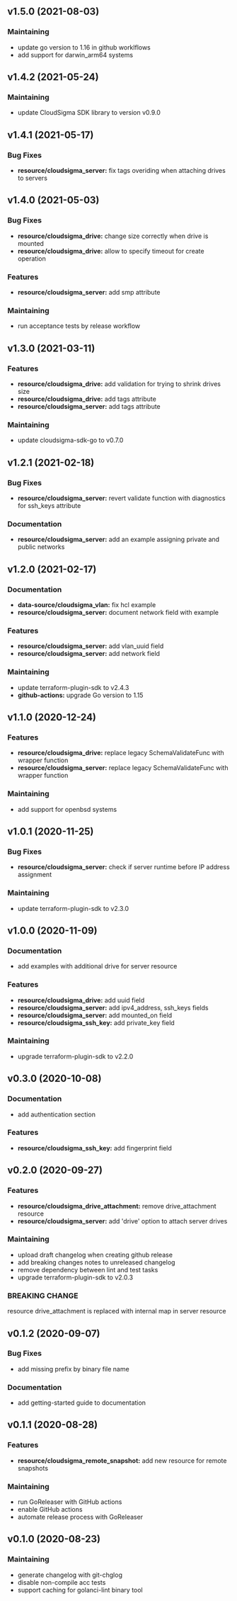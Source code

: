 
<a name="v1.5.0"></a>
## v1.5.0 (2021-08-03)

### Maintaining
* update go version to 1.16 in github worklflows
* add support for darwin_arm64 systems


<a name="v1.4.2"></a>
## v1.4.2 (2021-05-24)

### Maintaining
* update CloudSigma SDK library to version v0.9.0


<a name="v1.4.1"></a>
## v1.4.1 (2021-05-17)

### Bug Fixes
* **resource/cloudsigma_server:** fix tags overiding when attaching drives to servers


<a name="v1.4.0"></a>
## v1.4.0 (2021-05-03)

### Bug Fixes
* **resource/cloudsigma_drive:** change size correctly when drive is mounted
* **resource/cloudsigma_drive:** allow to specify timeout for create operation

### Features
* **resource/cloudsigma_server:** add smp attribute

### Maintaining
* run acceptance tests by release workflow


<a name="v1.3.0"></a>
## v1.3.0 (2021-03-11)

### Features
* **resource/cloudsigma_drive:** add validation for trying to shrink drives size
* **resource/cloudsigma_drive:** add tags attribute
* **resource/cloudsigma_server:** add tags attribute

### Maintaining
* update cloudsigma-sdk-go to v0.7.0


<a name="v1.2.1"></a>
## v1.2.1 (2021-02-18)

### Bug Fixes
* **resource/cloudsigma_server:** revert validate function with diagnostics for ssh_keys attribute

### Documentation
* **resource/cloudsigma_server:** add an example assigning private and public networks


<a name="v1.2.0"></a>
## v1.2.0 (2021-02-17)

### Documentation
* **data-source/cloudsigma_vlan:** fix hcl example
* **resource/cloudsigma_server:** document network field with example

### Features
* **resource/cloudsigma_server:** add vlan_uuid field
* **resource/cloudsigma_server:** add network field

### Maintaining
* update terraform-plugin-sdk to v2.4.3
* **github-actions:** upgrade Go version to 1.15


<a name="v1.1.0"></a>
## v1.1.0 (2020-12-24)

### Features
* **resource/cloudsigma_drive:** replace legacy SchemaValidateFunc with wrapper function
* **resource/cloudsigma_server:** replace legacy SchemaValidateFunc with wrapper function

### Maintaining
* add support for openbsd systems


<a name="v1.0.1"></a>
## v1.0.1 (2020-11-25)

### Bug Fixes
* **resource/cloudsigma_server:** check if server runtime before IP address assignment

### Maintaining
* update terraform-plugin-sdk to v2.3.0


<a name="v1.0.0"></a>
## v1.0.0 (2020-11-09)

### Documentation
* add examples with additional drive for server resource

### Features
* **resource/cloudsigma_drive:** add uuid field
* **resource/cloudsigma_server:** add ipv4_address, ssh_keys fields
* **resource/cloudsigma_server:** add mounted_on field
* **resource/cloudsigma_ssh_key:** add private_key field

### Maintaining
* upgrade terraform-plugin-sdk to v2.2.0


<a name="v0.3.0"></a>
## v0.3.0 (2020-10-08)

### Documentation
* add authentication section

### Features
* **resource/cloudsigma_ssh_key:** add fingerprint field


<a name="v0.2.0"></a>
## v0.2.0 (2020-09-27)

### Features
* **resource/cloudsigma_drive_attachment:** remove drive_attachment resource
* **resource/cloudsigma_server:** add 'drive' option to attach server drives

### Maintaining
* upload draft changelog when creating github release
* add breaking changes notes to unreleased changelog
* remove dependency between lint and test tasks
* upgrade terraform-plugin-sdk to v2.0.3

### BREAKING CHANGE

resource drive_attachment is replaced with internal map in server resource


<a name="v0.1.2"></a>
## v0.1.2 (2020-09-07)

### Bug Fixes
* add missing  prefix by binary file name

### Documentation
* add getting-started guide to documentation


<a name="v0.1.1"></a>
## v0.1.1 (2020-08-28)

### Features
* **resource/cloudsigma_remote_snapshot:** add new resource for remote snapshots

### Maintaining
* run GoReleaser with GitHub actions
* enable GitHub actions
* automate release process with GoReleaser


<a name="v0.1.0"></a>
## v0.1.0 (2020-08-23)

### Maintaining
* generate changelog with git-chglog
* disable non-compile acc tests
* support caching for golanci-lint binary tool

